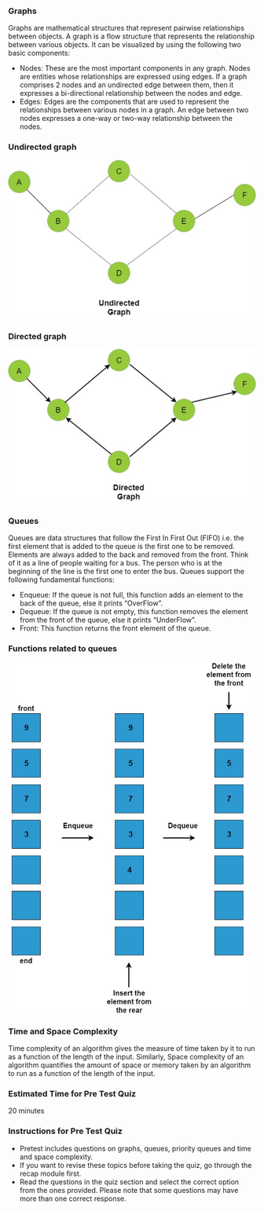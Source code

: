 ### Graphs

Graphs are mathematical structures that represent pairwise relationships between objects. A graph is a flow structure that represents the relationship between various objects. It can be visualized by using the following two basic components:

  -  Nodes: These are the most important components in any graph. Nodes are entities whose relationships are expressed using edges. If a graph comprises 2 nodes and an undirected edge between them, then it expresses a bi-directional relationship between the nodes and edge.
   - Edges: Edges are the components that are used to represent the relationships between various nodes in a graph. An edge between two nodes expresses a one-way or two-way relationship between the nodes.

### Undirected graph
<img src="images/undirected_graph.jpeg"/> 

### Directed graph
<img src="images/directed_graph.jpeg"/> 

### Queues

Queues are data structures that follow the First In First Out (FIFO) i.e. the first element that is added to the queue is the first one to be removed. Elements are always added to the back and removed from the front. Think of it as a line of people waiting for a bus. The person who is at the beginning of the line is the first one to enter the bus.
Queues support the following fundamental functions:

  -  Enqueue: If the queue is not full, this function adds an element to the back of the queue, else it prints “OverFlow”.
  -  Dequeue: If the queue is not empty, this function removes the element from the front of the queue, else it prints “UnderFlow”.
  -  Front: This function returns the front element of the queue.

### Functions related to queues
<img src="images/queue_operations.jpeg"/> 

### Time and Space Complexity
Time complexity of an algorithm gives the measure of time taken by it to run as a function of the length of the input. Similarly, Space complexity of an algorithm quantifies the amount of space or memory taken by an algorithm to run as a function of the length of the input. 

### Estimated Time for Pre Test Quiz

20 minutes

### Instructions for Pre Test Quiz 

  - Pretest includes questions on graphs, queues, priority queues and time and space complexity.
  - If you want to revise these topics before taking the quiz, go through the recap module first.
  - Read the questions in the quiz section and select the correct option from the ones provided. Please note that some questions may have more than one correct response.


